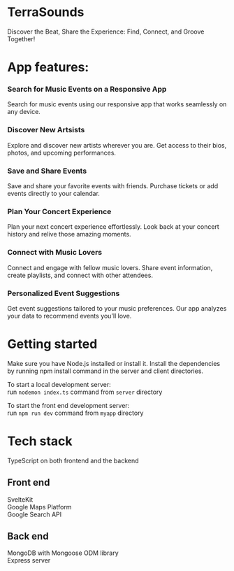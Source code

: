 # TerraSounds
Discover the Beat, Share the Experience: Find, Connect, and Groove Together!

# App features:

<h3>Search for Music Events on a Responsive App</h3>
Search for music events using our responsive app that works seamlessly on any device.

<h3>Discover New Artsists</h3>
Explore and discover new artists wherever you are. Get access to their bios, photos, and upcoming performances.

<h3>Save and Share Events</h3>
Save and share your favorite events with friends. Purchase tickets or add events directly to your calendar.

<h3>Plan Your Concert Experience</h3>
Plan your next concert experience effortlessly. Look back at your concert history and relive those amazing moments.

<h3>Connect with Music Lovers</h3>
Connect and engage with fellow music lovers. Share event information, create playlists, and connect with other attendees.

<h3>Personalized Event Suggestions</h3>
Get event suggestions tailored to your music preferences. Our app analyzes your data to recommend events you'll love.


# Getting started
Make sure you have Node.js installed or install it. Install the dependencies by running npm install command in the server and client directories.

To start a local development server:<br>
run `nodemon index.ts` command from `server` directory

To start the front end development server:<br>
run `npm run dev` command from `myapp` directory

# Tech stack
TypeScript on both frontend and the backend

## Front end
SvelteKit<br>
Google Maps Platform
<br>
Google Search API

## Back end
MongoDB with Mongoose ODM library<br>
Express server
